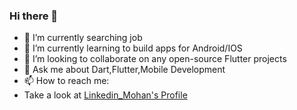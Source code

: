 ### Hi there 👋

- 🔭 I’m currently searching job
- 🌱 I’m currently learning to build apps for Android/IOS
- 👯 I’m looking to collaborate on any open-source Flutter projects
- 💬 Ask me about Dart,Flutter,Mobile Development
- 📫 How to reach me:
- Take a look at [Linkedin_Mohan's Profile](www.linkedin.com/in/mohanraj-devanathan-109800275)
